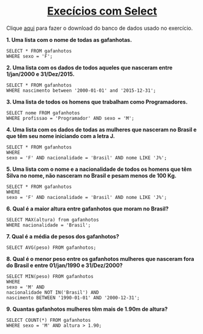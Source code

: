 <h1 align="center"><u>Execícios com Select</u></h1>

<p>Clique <a href="/Files/BD_Curso_em_Video.sql" download><u>aqui</u></a> para fazer o download do banco de dados usado no exercício.</p>

<p>
<b>1. Uma lista com o nome de todas as gafanhotas.</b>
</p>

~~~
SELECT * FROM gafanhotos
WHERE sexo = 'F';
~~~

<p>
<b>2. Uma lista com os dados de todos aqueles que nasceram entre 1/jan/2000 e 31/Dez/2015.</b>
</p>

~~~
SELECT * FROM gafanhotos
WHERE nascimento between '2000-01-01' and '2015-12-31';
~~~

<p>
<b>3. Uma lista de todos os homens que trabalham como Programadores.</b>
</p>

~~~
SELECT nome FROM gafanhotos
WHERE profissao = 'Programador' AND sexo = 'M';
~~~

<p>
<b>4. Uma lista com os dados de todas as mulheres que nasceram no Brasil e que têm seu nome iniciando com a letra J.</b>
</p>

~~~
SELECT * FROM gafanhotos
WHERE 
sexo = 'F' AND nacionalidade = 'Brasil' AND nome LIKE 'J%'; 
~~~

<p>
<b>5. Uma lista com o nome e a nacionalidade de todos os homens que têm Silva no nome, não nasceram no Brasil e pesam menos de 100 Kg.</b>
</p>

~~~
SELECT * FROM gafanhotos
WHERE 
sexo = 'F' AND nacionalidade = 'Brasil' AND nome LIKE 'J%'; 
~~~

<p>
<b>6. Qual é a maior altura entre gafanhotos que moram no Brasil?</b>
</p>

~~~
SELECT MAX(altura) from gafanhotos
WHERE nacionalidade = 'Brasil';
~~~

<p>
<b>7. Qual é a média de pesos dos gafanhotos?</b>
</p>

~~~
SELECT AVG(peso) FROM gafanhotos;
~~~

<p>
<b>8. Qual é o menor peso entre os gafanhotos mulheres que nasceram fora do Brasil e entre 01/jan/1990 e 31/Dez/2000?</b>
</p>

~~~
SELECT MIN(peso) FROM gafanhotos
WHERE 
sexo = 'M' AND 
nacionalidade NOT IN('Brasil') AND
nascimento BETWEEN '1990-01-01' AND '2000-12-31'; 
~~~

<p>
<b>9. Quantas gafanhotos mulheres têm mais de 1.90m de altura?</b>
</p>

~~~
SELECT COUNT(*) FROM gafanhotos
WHERE sexo = 'M' AND altura > 1.90;
~~~